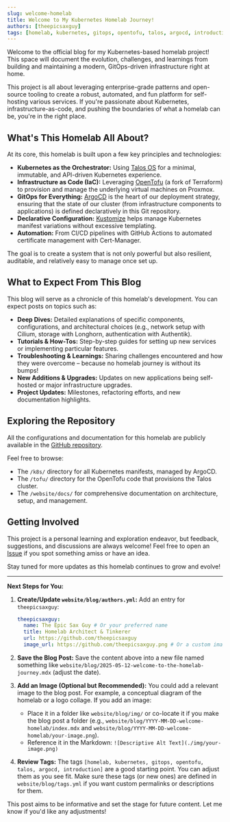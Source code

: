```yaml
---
slug: welcome-homelab
title: Welcome to My Kubernetes Homelab Journey!
authors: [theepicsaxguy]
tags: [homelab, kubernetes, gitops, opentofu, talos, argocd, introduction]
---
```


Welcome to the official blog for my Kubernetes-based homelab project! This space will document the evolution, challenges, and learnings from building and maintaining a modern, GitOps-driven infrastructure right at home.

This project is all about leveraging enterprise-grade patterns and open-source tooling to create a robust, automated, and fun platform for self-hosting various services. If you're passionate about Kubernetes, infrastructure-as-code, and pushing the boundaries of what a homelab can be, you're in the right place.

<!-- truncate -->

## What's This Homelab All About?

At its core, this homelab is built upon a few key principles and technologies:

*   **Kubernetes as the Orchestrator:** Using [Talos OS](https://www.talos.dev/) for a minimal, immutable, and API-driven Kubernetes experience.
*   **Infrastructure as Code (IaC):** Leveraging [OpenTofu](https://opentofu.org/) (a fork of Terraform) to provision and manage the underlying virtual machines on Proxmox.
*   **GitOps for Everything:** [ArgoCD](https://argo-cd.readthedocs.io/en/stable/) is the heart of our deployment strategy, ensuring that the state of our cluster (from infrastructure components to applications) is defined declaratively in this Git repository.
*   **Declarative Configuration:** [Kustomize](https://kustomize.io/) helps manage Kubernetes manifest variations without excessive templating.
*   **Automation:** From CI/CD pipelines with GitHub Actions to automated certificate management with Cert-Manager.

The goal is to create a system that is not only powerful but also resilient, auditable, and relatively easy to manage once set up.

## What to Expect From This Blog

This blog will serve as a chronicle of this homelab's development. You can expect posts on topics such as:

*   **Deep Dives:** Detailed explanations of specific components, configurations, and architectural choices (e.g., network setup with Cilium, storage with Longhorn, authentication with Authentik).
*   **Tutorials & How-Tos:** Step-by-step guides for setting up new services or implementing particular features.
*   **Troubleshooting & Learnings:** Sharing challenges encountered and how they were overcome – because no homelab journey is without its bumps!
*   **New Additions & Upgrades:** Updates on new applications being self-hosted or major infrastructure upgrades.
*   **Project Updates:** Milestones, refactoring efforts, and new documentation highlights.

## Exploring the Repository

All the configurations and documentation for this homelab are publicly available in the [GitHub repository](https://github.com/theepicsaxguy/homelab).

Feel free to browse:

*   The `/k8s/` directory for all Kubernetes manifests, managed by ArgoCD.
*   The `/tofu/` directory for the OpenTofu code that provisions the Talos cluster.
*   The `/website/docs/` for comprehensive documentation on architecture, setup, and management.

## Getting Involved

This project is a personal learning and exploration endeavor, but feedback, suggestions, and discussions are always welcome! Feel free to open an [Issue](https://github.com/theepicsaxguy/homelab/issues) if you spot something amiss or have an idea.

Stay tuned for more updates as this homelab continues to grow and evolve!

---

**Next Steps for You:**

1.  **Create/Update `website/blog/authors.yml`:**
    Add an entry for `theepicsaxguy`:
    ```yaml
    theepicsaxguy:
      name: The Epic Sax Guy # Or your preferred name
      title: Homelab Architect & Tinkerer
      url: https://github.com/theepicsaxguy
      image_url: https://github.com/theepicsaxguy.png # Or a custom image path
    ```

2.  **Save the Blog Post:**
    Save the content above into a new file named something like `website/blog/2025-05-12-welcome-to-the-homelab-journey.mdx` (adjust the date).

3.  **Add an Image (Optional but Recommended):**
    You could add a relevant image to the blog post. For example, a conceptual diagram of the homelab or a logo collage. If you add an image:
    *   Place it in a folder like `website/blog/img/` or co-locate it if you make the blog post a folder (e.g., `website/blog/YYYY-MM-DD-welcome-homelab/index.mdx` and `website/blog/YYYY-MM-DD-welcome-homelab/your-image.png`).
    *   Reference it in the Markdown: `![Descriptive Alt Text](./img/your-image.png)`

4.  **Review Tags:**
    The tags `[homelab, kubernetes, gitops, opentofu, talos, argocd, introduction]` are a good starting point. You can adjust them as you see fit. Make sure these tags (or new ones) are defined in `website/blog/tags.yml` if you want custom permalinks or descriptions for them.

This post aims to be informative and set the stage for future content. Let me know if you'd like any adjustments!
